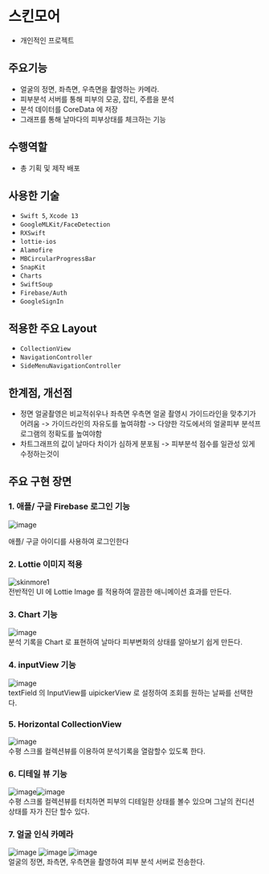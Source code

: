 # 스킨모어
- 개인적인 프로젝트

## 주요기능

- 얼굴의 정면, 좌측면, 우측면을 촬영하는 카메라.
- 피부분석 서버를 통해 피부의 모공, 잡티, 주름을 분석
- 분석 데이터를 CoreData 에 저장
- 그래프를 통해 날마다의 피부상태를 체크하는 기능

## 수행역할
- 총 기획 및 제작 배포

## 사용한 기술
- `Swift 5`, `Xcode 13`
- `GoogleMLKit/FaceDetection`
- `RXSwift`
- `lottie-ios`
- `Alamofire`
- `MBCircularProgressBar`
- `SnapKit`
- `Charts`
- `SwiftSoup`
- `Firebase/Auth`
- `GoogleSignIn`

 ## 적용한 주요 Layout
- `CollectionView`
- `NavigationController`
- `SideMenuNavigationController`

## 한계점, 개선점
 - 정면 얼굴촬영은 비교적쉬우나 좌측면 우측면 얼굴 촬영시 가이드라인을 맞추기가 어려움   -> 가이드라인의 자유도를 높여햐함   -> 다양한 각도에서의 얼굴피부 분석프로그램의 정확도를 높여야함  
 - 차트그래프의 값이 날마다 차이가 심하게 분포됨   -> 피부분석 점수를 일관성 있게 수정하는것이 
 
## 주요 구현 장면

### 1. 애플/ 구글 Firebase 로그인 기능
![image](https://user-images.githubusercontent.com/42457589/142138987-8b4277f2-bcb7-400e-860c-46666270a1ab.png)

애플/ 구글 아이디를 사용하여 로그인한다

### 2. Lottie 이미지 적용
![skinmore1](https://user-images.githubusercontent.com/42457589/142139281-f9185ae2-247f-4dd4-98c6-597d9b86cc55.gif)  
전반적인 UI 에 Lottie Image 를 적용하여 깔끔한 애니메이션 효과를 만든다.

### 3. Chart 기능
![image](https://user-images.githubusercontent.com/42457589/142139730-3e711f79-8a91-48c5-a413-57657641fbf7.png)  
분석 기록을 Chart 로 표현하여 날마다 피부변화의 상태를 알아보기 쉽게 만든다.

### 4. inputView 기능
![image](https://user-images.githubusercontent.com/42457589/142139985-08246338-e465-42a7-9eeb-43c06e0bb056.png)  
textField 의 InputView를 uipickerView 로 설정하여 조회를 원하는 날짜를 선택한다.

### 5. Horizontal CollectionView
![image](https://user-images.githubusercontent.com/42457589/142139916-510472cd-f545-4cd3-83ac-bf90e71cebb7.png)  
수평 스크롤 컬렉션뷰를 이용하여 분석기록을 열람할수 있도록 한다.

### 6. 디테일 뷰 기능
![image](https://user-images.githubusercontent.com/42457589/142140070-fed06a51-afba-41d3-83e1-67412dbc8d28.png)![image](https://user-images.githubusercontent.com/42457589/142140184-c6b78105-1a99-42e2-b96e-9d6e917eff2e.png)    
수평 스크롤 컬렉션뷰를 터치하면 피부의 디테일한 상태를 볼수 있으며 그날의 컨디션 상태를 자가 진단 할수 있다.

### 7. 얼굴 인식 카메라
![image](https://user-images.githubusercontent.com/42457589/142140269-80660ae1-2b64-4486-a94f-ba8dad971ca5.png)
![image](https://user-images.githubusercontent.com/42457589/142140303-23d7dd59-687f-40a8-8c18-4e9430cdbdcd.png)
![image](https://user-images.githubusercontent.com/42457589/142140332-c8e1146b-438b-4f07-b97c-f23e0a790cf9.png)  
얼굴의 정면, 좌측면, 우측면을 촬영하여 피부 분석 서버로 전송한다.








